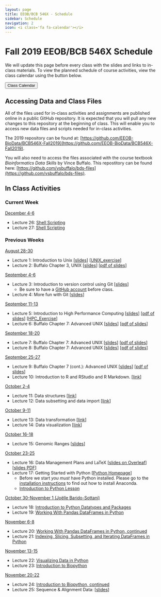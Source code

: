```yaml
---
layout: page
title: EEOB/BCB 546X - Schedule
sidebar: Schedule
navigation: 2
icon: <i class='fa fa-calendar'></i> 
---
```


# Fall 2019 EEOB/BCB 546X Schedule

We will update this page before every class with the slides and links to in-class materials. To view the planned schedule of course activities, view the class calendar using the button below.

<a href="https://docs.google.com/spreadsheets/d/1DifkzshtsZhbD8eTw1SGMFCQ9MhqZSe02_b_GhFmFqo/edit?usp=sharing"><button type="button" class="btn btn-primary">Class Calendar</button></a>

## Accessing Data and Class Files

All of the files used for in-class activities and assignments are published online in a public GitHub repository. It is expected that you will pull any new changes to this repository at the beginning of class. This will enable you to access new data files and scripts needed for in-class activities. 

The 2019 repository can be found at: [https://github.com/EEOB-BioData/BCB546X-Fall2019](https://github.com/EEOB-BioData/BCB546X-Fall2019). 

You will also need to access the files associated with the course textbook _Bioinformatics Data Skills_ by Vince Buffalo. This repostitory can be found here: [https://github.com/vsbuffalo/bds-files](https://github.com/vsbuffalo/bds-files).


## In Class Activities


### Current Week 
<!-- I think it'd be good to have the current week on top, so when starting a new week, please move 
the previous week to the end and label it with the appropriate number -->

<u>December 4-6</u>

* Lecture 26: [Shell Scripting](https://data-skills.github.io/unix-and-bash/03-bash-scripts/index.html)  
* Lecture 27: [Shell Scripting](https://data-skills.github.io/unix-and-bash/03-bash-scripts/index.html)  


### Previous Weeks 

<u>August 28-30</u>

* Lecture 1: Introduction to Unix [[slides](slides/Week1_Lecture1.pdf)] [[UNIX_exercise](slides/Unix_Exercise_1.pdf)]
* Lecture 2: Buffalo Chapter 3, UNIX [[slides](slides/lecture_30Aug-MBH.html)] [[pdf of slides](slides/Chapter3_slides.pdf)]

<u>September 4-6</u>

* Lecture 3: Introduction to version control using Git [[slides](slides/lecture_4Sep-TAH.html)]
	* Be sure to have a [GitHub account](https://github.com/) before class.
* Lecture 4: More fun with Git [[slides](slides/lecture_6Sep-TAH.html)]

<u>September 11-13</u>

* Lecture 5: Introduction to High Performance Computing [[slides](slides/lecture_11Sept-MBH.html)] [[pdf of slides](slides/HPC_slides.pdf)] [[HPC_Exercise](slides/HPC_Exercise.pdf)]
* Lecture 6: Buffalo Chapter 7: Advanced UNIX [[slides](slides/lecture_13-Sept-MBH.html)] [[pdf of slides](slides/Chapter7_slides.pdf)]

<u>September 18-20</u>

* Lecture 7: Buffalo Chapter 7: Advanced UNIX [[slides](slides/lecture_13-Sept-MBH.html)] [[pdf of slides](slides/Chapter7_slides.pdf)]
* Lecture 8: Buffalo Chapter 7: Advanced UNIX [[slides](slides/lecture_13-Sept-MBH.html)] [[pdf of slides](slides/Chapter7_slides.pdf)]

<u>September 25-27</u>

* Lecture 9: Buffalo Chapter 7 (cont.): Advanced UNIX [[slides](slides/lecture_13-Sept-MBH.html)] [[pdf of slides](slides/Chapter7_slides.pdf)]
* Lecture 10: Introduction to R and RStudio and R Markdown. [[link](https://eeob-biodata.github.io/BCB546X-R/)]

<u>October 2-4</u>

* Lecture 11: Data structures [[link](https://eeob-biodata.github.io/BCB546X-R/)]
* Lecture 12: Data subsetting and data import [[link](https://eeob-biodata.github.io/BCB546X-R/)]

<u>October 9-11</u>

* Lecture 13: Data transformation [[link](https://eeob-biodata.github.io/BCB546X-R/)]
* Lecture 14: Data visualization [[link](https://eeob-biodata.github.io/BCB546X-R/)]

<u>October 16-18</u>

* Lecture 15: Genomic Ranges [[slides](slides/lecture_18Oct-MBH.html)]

<u>October 23-25</u>

* Lecture 16: Data Management Plans and LaTeX [[slides on Overleaf](https://www.overleaf.com/read/tvdjnkyvznrk)][[slides PDF](https://github.com/EEOB-BioData/EEOB-BCB-546X/blob/master/slides/lecture_23Oct_TAH.pdf)]
* Lecture 17: Getting Started with Python [[Python Homepage](https://eeob-biodata.github.io/BCB546X-python/)]
	* Before we start _you must_ have Python installed. Please go to the [installation instructions](software#python) to find out how to install Anaconda.
	* [Introduction to Python Lesson](https://eeob-biodata.github.io/BCB546X-python/)

<u>October 30-November 1 (Joëlle Barido-Sottani)</u>

* Lecture 18: [Introduction to Python Datatypes and Packages](https://eeob-biodata.github.io/BCB546X-python/02-datatypes/)
* Lecture 19: [Working With Pandas DataFrames in Python](https://eeob-biodata.github.io/BCB546X-python/03-starting-with-data/)

<u>November 6-8</u>

* Lecture 20: [Working With Pandas DataFrames in Python, continued](https://eeob-biodata.github.io/BCB546X-python/03-starting-with-data/)
* Lecture 21: [Indexing, Slicing, Subsetting, and Iterating DataFrames in Python](https://eeob-biodata.github.io/BCB546X-python/04-more-dataframes/)

<u>November 13-15</u>

* Lecture 22: [Visualizing Data in Python](https://eeob-biodata.github.io/BCB546X-python/05-seaborn-viz/)
* Lecture 23: [Introduction to Biopython](https://eeob-biodata.github.io/BCB546X-python/06-biopython/)

<u>November 20-22</u>

* Lecture 24: [Introduction to Biopython, continued](https://eeob-biodata.github.io/BCB546X-python/06-biopython/)
* Lecture 25: Sequence & Alignment Data: [[slides](slides/lecture_14Nov-MBH.html)]



